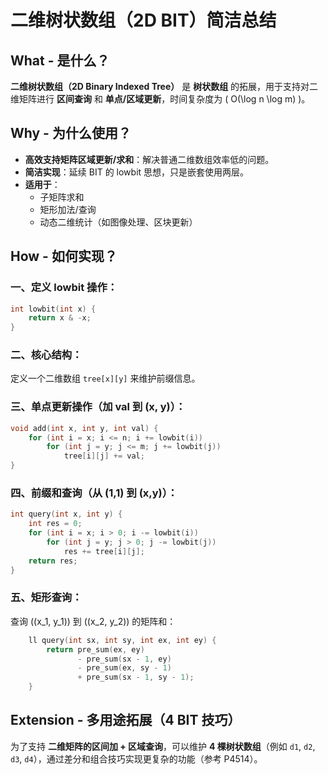 # 二维树状数组（2D BIT）简洁总结

## What - 是什么？

**二维树状数组（2D Binary Indexed Tree）** 是 **树状数组** 的拓展，用于支持对二维矩阵进行 **区间查询** 和 **单点/区域更新**，时间复杂度为 \( O(\log n \log m) \)。

## Why - 为什么使用？

- **高效支持矩阵区域更新/求和**：解决普通二维数组效率低的问题。
- **简洁实现**：延续 BIT 的 lowbit 思想，只是嵌套使用两层。
- **适用于**：
  - 子矩阵求和
  - 矩形加法/查询
  - 动态二维统计（如图像处理、区块更新）

## How - 如何实现？

### 一、定义 lowbit 操作：

```cpp
int lowbit(int x) {
    return x & -x;
}
```

### 二、核心结构：

定义一个二维数组 `tree[x][y]` 来维护前缀信息。

### 三、单点更新操作（加 val 到 (x, y)）：

```cpp
void add(int x, int y, int val) {
    for (int i = x; i <= n; i += lowbit(i))
        for (int j = y; j <= m; j += lowbit(j))
            tree[i][j] += val;
}
```

### 四、前缀和查询（从 (1,1) 到 (x,y)）：

```cpp
int query(int x, int y) {
    int res = 0;
    for (int i = x; i > 0; i -= lowbit(i))
        for (int j = y; j > 0; j -= lowbit(j))
            res += tree[i][j];
    return res;
}
```

### 五、矩形查询：

查询 \((x_1, y_1)\) 到 \((x_2, y_2)\) 的矩阵和：

```cpp
    ll query(int sx, int sy, int ex, int ey) {
        return pre_sum(ex, ey)
               - pre_sum(sx - 1, ey)
               - pre_sum(ex, sy - 1)
               + pre_sum(sx - 1, sy - 1);
    }
```

## Extension - 多用途拓展（4 BIT 技巧）

为了支持 **二维矩阵的区间加 + 区域查询**，可以维护 **4 棵树状数组**（例如 `d1`, `d2`, `d3`, `d4`），通过差分和组合技巧实现更复杂的功能（参考 P4514）。